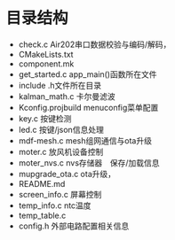# 目录结构
- check.c Air202串口数据校验与编码/解码，
- CMakeLists.txt 
- component.mk
- get_started.c app_main()函数所在文件
- include .h文件所在目录
- kalman_math.c 卡尔曼滤波
- Kconfig.projbuild menuconfig菜单配置
- key.c 按键检测
- led.c 按键/json信息处理
- mdf-mesh.c mesh组网通信与ota升级
- moter.c 放风机设备控制
- moter_nvs.c nvs存储器　保存/加载信息
- mupgrade_ota.c ota升级，
- README.md
- screen_info.c 屏幕控制
- temp_info.c ntc温度
- temp_table.c
- config.h 外部电路配置相关信息
